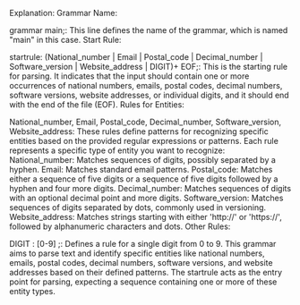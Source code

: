 Explanation:
Grammar Name:

grammar main;: This line defines the name of the grammar, which is named "main" in this case.
Start Rule:

startrule: (National_number | Email | Postal_code | Decimal_number | Software_version | Website_address | DIGIT)+ EOF;: This is the starting rule for parsing. It indicates that the input should contain one or more occurrences of national numbers, emails, postal codes, decimal numbers, software versions, website addresses, or individual digits, and it should end with the end of the file (EOF).
Rules for Entities:

National_number, Email, Postal_code, Decimal_number, Software_version, Website_address: These rules define patterns for recognizing specific entities based on the provided regular expressions or patterns.
Each rule represents a specific type of entity you want to recognize:
National_number: Matches sequences of digits, possibly separated by a hyphen.
Email: Matches standard email patterns.
Postal_code: Matches either a sequence of five digits or a sequence of five digits followed by a hyphen and four more digits.
Decimal_number: Matches sequences of digits with an optional decimal point and more digits.
Software_version: Matches sequences of digits separated by dots, commonly used in versioning.
Website_address: Matches strings starting with either 'http://' or 'https://', followed by alphanumeric characters and dots.
Other Rules:

DIGIT : [0-9] ;: Defines a rule for a single digit from 0 to 9.
This grammar aims to parse text and identify specific entities like national numbers, emails, postal codes, decimal numbers, software versions, and website addresses based on their defined patterns. The startrule acts as the entry point for parsing, expecting a sequence containing one or more of these entity types.
